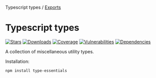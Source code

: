 Typescript types / [Exports](modules.md)

# Typescript types

[![Stars](https://img.shields.io/github/stars/ilyub/type-essentials)](https://github.com/ilyub/type-essentials)
[![Downloads](https://img.shields.io/npm/dm/type-essentials)](https://www.npmjs.com/package/type-essentials)
[![Coverage](https://img.shields.io/sonar/coverage/ilyub_type-essentials.svg?server=https%3A%2F%2Fsonarcloud.io)](https://sonarcloud.io/component_measures?id=ilyub_type-essentials&metric=coverage)
[![Vulnerabilities](https://img.shields.io/snyk/vulnerabilities/npm/type-essentials)](https://snyk.io/advisor/npm-package/type-essentials)
[![Dependencies](https://img.shields.io/librariesio/release/npm/type-essentials)](https://libraries.io/npm/type-essentials)

A collection of miscellaneous utility types.

Installation:
```sh
npm install type-essentials
```
